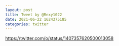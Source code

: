 ```yaml
--- 
layout: post 
title: Tweet by @Rexy1022 
date: 2021-06-22 1624375185 
categories: twitter 
--- 
```

https://twitter.com/o/status/1407357620500013058